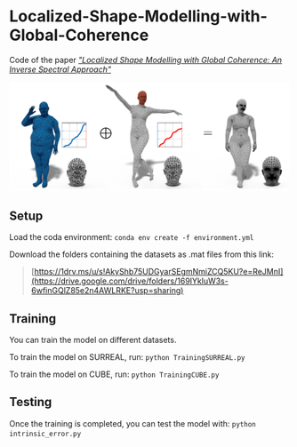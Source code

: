 # Localized-Shape-Modelling-with-Global-Coherence
Code of the paper [*"Localized Shape Modelling with Global Coherence: An Inverse Spectral Approach"*](https://arxiv.org/abs/2108.02161)

![Teaser](media/NewTeaserFull.png)

## Setup

Load the coda environment: 
    `conda env create -f environment.yml`

Download the folders containing the datasets as .mat files from this link:
> [https://1drv.ms/u/s!AkyShb75UDGyarSEgmNmiZCQ5KU?e=ReJMnI](https://drive.google.com/drive/folders/169IYkluW3s-6wfinGQlZ85e2n4AWLRKE?usp=sharing)

## Training

You can train the model on different datasets.

To train the model on SURREAL, run: `python TrainingSURREAL.py`
    
To train the model on CUBE, run: `python TrainingCUBE.py`

## Testing

Once the training is completed, you can test the model with: 
    `python intrinsic_error.py`

